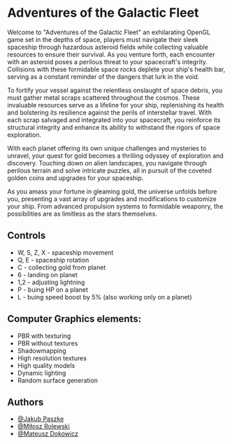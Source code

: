 
# Adventures of the Galactic Fleet
Welcome to "Adventures of the Galactic Fleet" an exhilarating OpenGL game set in the depths of space, players must navigate their sleek spaceship through hazardous asteroid fields while collecting valuable resources to ensure their survival. As you venture forth, each encounter with an asteroid poses a perilous threat to your spacecraft's integrity. Collisions with these formidable space rocks deplete your ship's health bar, serving as a constant reminder of the dangers that lurk in the void.

To fortify your vessel against the relentless onslaught of space debris, you must gather metal scraps scattered throughout the cosmos. These invaluable resources serve as a lifeline for your ship, replenishing its health and bolstering its resilience against the perils of interstellar travel. With each scrap salvaged and integrated into your spacecraft, you reinforce its structural integrity and enhance its ability to withstand the rigors of space exploration.

With each planet offering its own unique challenges and mysteries to unravel, your quest for gold becomes a thrilling odyssey of exploration and discovery. Touching down on alien landscapes, you navigate through perilous terrain and solve intricate puzzles, all in pursuit of the coveted golden coins and upgrades for your spaceship.

As you amass your fortune in gleaming gold, the universe unfolds before you, presenting a vast array of upgrades and modifications to customize your ship. From advanced propulsion systems to formidable weaponry, the possibilities are as limitless as the stars themselves.

## Controls

 - W, S, Z, X - spaceship movement
 - Q, E - spaceship rotation
 - C - collecting gold from planet
 - 6 - landing on planet
 - 1,2 - adjusting lightning
 - P - buing HP on a planet
 - L - buing speed boost by 5% (also working only on a planet)

## Computer Graphics elements:
- PBR with texturing
- PBR without textures
- Shadowmapping 
- High resolution textures
- High quality models
- Dynamic lighting
- Random surface generation

## Authors

- [@Jakub Paszke](https://github.com/JakubPaszke)
- [@Miłosz Rolewski](https://github.com/milosz-amg)
- [@Mateusz Dokowicz](https://github.com/mdokusV)

